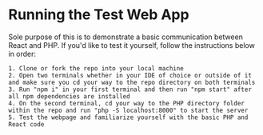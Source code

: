 # Running the Test Web App

<!-- This project was bootstrapped with [Create React App](https://github.com/facebook/create-react-app). -->
Sole purpose of this is to demonstrate a basic communication between React and PHP. If you'd like to test it yourself, follow
the instructions below in order:

```
1. Clone or fork the repo into your local machine
2. Open two terminals whether in your IDE of choice or outside of it and make sure you cd your way to the repo directory on both terminals
3. Run "npm i" in your first terminal and then run "npm start" after all npm dependencies are installed 
4. On the second terminal, cd your way to the PHP directory folder within the repo and run "php -S localhost:8000" to start the server
5. Test the webpage and familiarize yourself with the basic PHP and React code 
```
